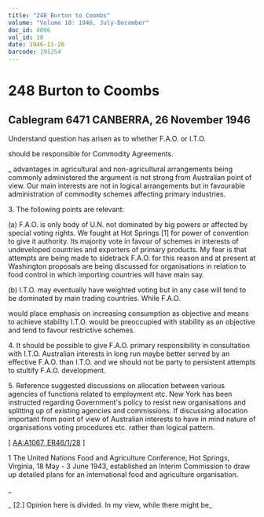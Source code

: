 ```yaml
---
title: "248 Burton to Coombs"
volume: "Volume 10: 1946, July-December"
doc_id: 4096
vol_id: 10
date: 1946-11-26
barcode: 191254
---
```


# 248 Burton to Coombs

## Cablegram 6471 CANBERRA, 26 November 1946

Understand question has arisen as to whether F.A.O. or I.T.O.

should be responsible for Commodity Agreements.

_ advantages in agricultural and non-agricultural arrangements being commonly administered the argument is not strong from Australian point of view. Our main interests are not in logical arrangements but in favourable administration of commodity schemes affecting primary industries.

3\. The following points are relevant:

(a) F.A.O. is only body of U.N. not dominated by big powers or affected by special voting rights. We fought at Hot Springs [1] for power of convention to give it authority. Its majority vote in favour of schemes in interests of undeveloped countries and exporters of primary products. My fear is that attempts are being made to sidetrack F.A.O. for this reason and at present at Washington proposals are being discussed for organisations in relation to food control in which importing countries will have main say.

(b) I.T.O. may eventually have weighted voting but in any case will tend to be dominated by main trading countries. While F.A.O.

would place emphasis on increasing consumption as objective and means to achieve stability I.T.O. would be preoccupied with stability as an objective and tend to favour restrictive schemes.

4\. It should be possible to give F.A.O. primary responsibility in consultation with I.T.O. Australian interests in long run maybe better served by an effective F.A.O. than I.T.O. and we should not be party to persistent attempts to stultify F.A.O. development.

5\. Reference suggested discussions on allocation between various agencies of functions related to employment etc. New York has been instructed regarding Government's policy to resist new organisations and splitting up of existing agencies and commissions. If discussing allocation important from point of view of Australian interests to have in mind nature of organisations voting procedures etc. rather than logical pattern.

[ [AA:A1067, ER46/1/28](http://www.naa.gov.au/cgi-bin/Search?O=I&Number=191254) ]

1 The United Nations Food and Agriculture Conference, Hot Springs, Virginia, 18 May - 3 June 1943, established an Interim Commission to draw up detailed plans for an international food and agriculture organisation.

_

_ [2.] Opinion here is divided. In my view, while there might be_
